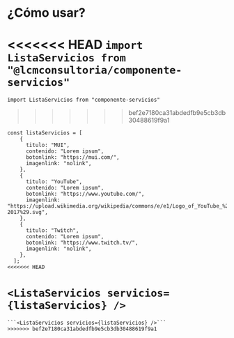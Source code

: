 # ¿Cómo usar?

<<<<<<< HEAD
```import ListaServicios from "@lcmconsultoria/componente-servicios"```
=======
```import ListaServicios from "componente-servicios"```
>>>>>>> bef2e7180ca31abdedfb9e5cb3db30488619f9a1

```
const listaServicios = [
    {
      titulo: "MUI",
      contenido: "Lorem ipsum",
      botonlink: "https://mui.com/",
      imagenlink: "nolink",
    },
    {
      titulo: "YouTube",
      contenido: "Lorem ipsum",
      botonlink: "https://www.youtube.com/",
      imagenlink: "https://upload.wikimedia.org/wikipedia/commons/e/e1/Logo_of_YouTube_%282015-2017%29.svg",
    },
    {
      titulo: "Twitch",
      contenido: "Lorem ipsum",
      botonlink: "https://www.twitch.tv/",
      imagenlink: "nolink",
    },
  ];
<<<<<<< HEAD
```

  ```<ListaServicios servicios={listaServicios} />```
=======
  ```
```<ListaServicios servicios={listaServicios} />```
>>>>>>> bef2e7180ca31abdedfb9e5cb3db30488619f9a1
